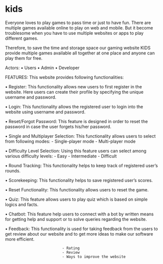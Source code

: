 # kids

Everyone loves to play games to pass time or just to have fun. There are multiple games available online to play on web and mobile. But it become troublesome when you have to use multiple websites or apps to play different games.

Therefore, to save the time and storage space our gaming website KIDS provide multiple games available all together at one place and anyone can play them for free.

Actors:
•	Users
•	Admin
•	Developer

FEATURES:
This website provides following functionalities:

•	Register: This functionality allows new users to first register in the website. Here users can create their profile by specifying the unique username and password.

•	Login: This functionality allows the registered user to login into the website using username and password.

•	Reset/Forgot Password: This feature is designed in order to reset the password in case the user forgets his/her password.


•	Single and Multiplayer Selection: This functionality allows users to select from following modes:
                                              -	Single-player mode
                                              -	Multi-player mode

•	Difficulty Level Selection: Using this feature users can select among various difficulty levels:
                                                        -	Easy
                                                        -	Intermediate
                                                        -	Difficult

•	Round Tracking: This functionality helps to keep track of registered user’s rounds.

•	Scorekeeping: This functionality helps to save registered user’s scores.

•	Reset Functionality: This functionality allows users to reset the game.

•	Quiz: This feature allows users to play quiz which is based on simple logics and facts.

•	Chatbot: This feature help users to connect with a bot by written means for getting help and support or to solve queries regarding the website.

•	Feedback: This functionality is used for taking feedback from the users to get review about our website and to get more ideas to make our software more efficient.

                              -	Rating
                              -	Review
                              -	Ways to improve the website 
